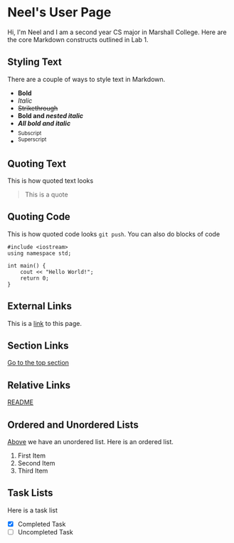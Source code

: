 # Neel's User Page

Hi, I'm Neel and I am a second year CS major in Marshall College. Here are the core Markdown constructs outlined in Lab 1.

## Styling Text

There are a couple of ways to style text in Markdown.
- **Bold**
- *Italic*
- ~~Strikethrough~~
- **Bold and _nested italic_**
- ***All bold and italic***
- <sub>Subscript</sub>
- <sup>Superscript</sup>

## Quoting Text

This is how quoted text looks

> This is a quote

## Quoting Code

This is how quoted code looks `git push`. You can also do blocks of code

```
#include <iostream>
using namespace std;

int main() {
    cout << "Hello World!";
    return 0;
}
```

## External Links

This is a [link](https://neel-basu.github.io/CSE110/) to this page.

## Section Links

[Go to the top section](#Neel's-User-Page)

## Relative Links

[README](README.md)

## Ordered and Unordered Lists

[Above](##Styling-Text) we have an unordered list. Here is an ordered list.

1. First Item
2. Second Item
3. Third Item

## Task Lists

Here is a task list

- [x] Completed Task
- [ ] Uncompleted Task